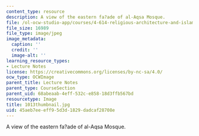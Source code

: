 ```yaml
---
content_type: resource
description: A view of the eastern fa?ade of al-Aqsa Mosque.
file: /ol-ocw-studio-app/courses/4-614-religious-architecture-and-islamic-cultures-fall-2002/45aeb7eeeff95d3d1829dadcaf28708e_1013thumbnail.jpg
file_size: 16989
file_type: image/jpeg
image_metadata:
  caption: ''
  credit: ''
  image-alt: ''
learning_resource_types:
- Lecture Notes
license: https://creativecommons.org/licenses/by-nc-sa/4.0/
ocw_type: OCWImage
parent_title: Lecture Notes
parent_type: CourseSection
parent_uid: 68abeaab-4eff-532c-e858-18d3ffb567bd
resourcetype: Image
title: 1013thumbnail.jpg
uid: 45aeb7ee-eff9-5d3d-1829-dadcaf28708e
---
```

A view of the eastern fa?ade of al-Aqsa Mosque.